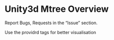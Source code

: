 # Unity3d Mtree Overview

Report Bugs, Requests in the “Issue” section.

Use the providrd tags for better visualisation
